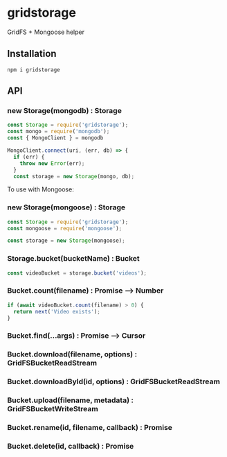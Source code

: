 # gridstorage
GridFS + Mongoose helper

## Installation
```
npm i gridstorage
```

## API
### new Storage(mongodb) : Storage
```js
const Storage = require('gridstorage');
const mongo = require('mongodb');
const { MongoClient } = mongodb

MongoClient.connect(uri, (err, db) => {
  if (err) {
    throw new Error(err);
  }
  const storage = new Storage(mongo, db);
```
To use with Mongoose:
### new Storage(mongoose) : Storage
```js
const Storage = require('gridstorage');
const mongoose = require('mongoose');

const storage = new Storage(mongoose);
```

### Storage.bucket(bucketName) : Bucket
```js
const videoBucket = storage.bucket('videos');
```

### Bucket.count(filename) : Promise –> Number
```js
if (await videoBucket.count(filename) > 0) {
  return next('Video exists');
}
```

### Bucket.find(...args) : Promise –> Cursor

### Bucket.download(filename, options) : GridFSBucketReadStream

### Bucket.downloadById(id, options) : GridFSBucketReadStream

### Bucket.upload(filename, metadata) : GridFSBucketWriteStream

### Bucket.rename(id, filename, callback) : Promise

### Bucket.delete(id, callback) : Promise
